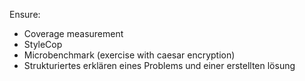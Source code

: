 Ensure:
- Coverage measurement
- StyleCop
- Microbenchmark (exercise with caesar encryption)
- Strukturiertes erklären eines Problems und einer erstellten lösung

